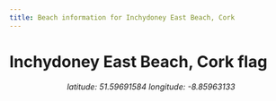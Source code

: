 ```yaml
---
title: Beach information for Inchydoney East Beach, Cork
---
```

# Inchydoney East Beach, Cork <span class="material-icons blue-flag">flag</span>

<div align="center"><i>latitude: 51.59691584 longitude: -8.85963133</i></div>